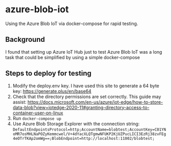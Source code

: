 # azure-blob-iot
Using the Azure Blob IoT via docker-compose for rapid testing.

## Background
I found that setting up Azure IoT Hub just to test Azure Blob IoT was a long task that could be simplified by using a simple docker-compose

## Steps to deploy for testing
1. Modify the deploy.env key. I have used this site to generate a 64 byte key: https://generate.plus/en/base64
2. Check that the directory permissions are set correctly. This guide may assist: https://docs.microsoft.com/en-us/azure/iot-edge/how-to-store-data-blob?view=iotedge-2020-11#granting-directory-access-to-container-user-on-linux
3. Run `docker-compose up`
4. Use Azure Blob Storage Explorer with the connection string: `DefaultEndpointsProtocol=http;AccountName=blobtest;AccountKey=C01YNoMR7osMHLNaPOZyKemmcwel/V+4dYacXLQTgmwNFUKP2KjUZPucLICI3EzRj38zvFEg4eOTrTKAp2omWg==;BlobEndpoint=http://localhost:11002/blobtest;` 
